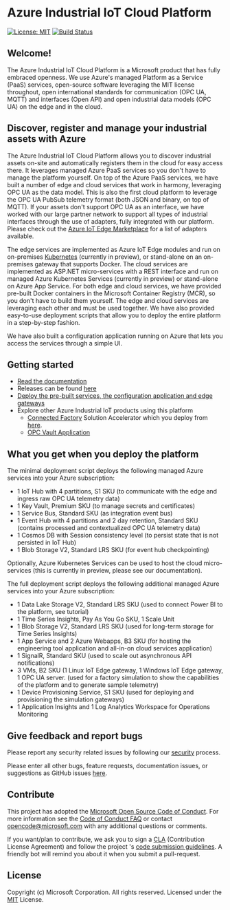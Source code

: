 # Azure Industrial IoT Cloud Platform

[![License: MIT](https://img.shields.io/badge/License-MIT-yellow.svg)](https://opensource.org/licenses/MIT) [![Build Status](https://msazure.visualstudio.com/One/_apis/build/status/Custom/Azure_IOT/Industrial/Components/Azure.Industrial-IoT?branchName=master)](https://msazure.visualstudio.com/One/_build/latest?definitionId=86580&branchName=master)

## Welcome!

The Azure Industrial IoT Cloud Platform is a Microsoft product that has fully embraced openness. We use Azure's managed Platform as a Service (PaaS) services, open-source software leveraging the MIT license throughout, open international standards for communication (OPC UA, MQTT) and interfaces (Open API) and open industrial data models (OPC UA) on the edge and in the cloud.

## Discover, register and manage your industrial assets with Azure

The Azure Industrial IoT Cloud Platform allows you to discover industrial assets on-site and automatically registers them in the cloud for easy access there. It leverages managed Azure PaaS services so you don't have to manage the platform yourself. On top of the Azure PaaS services, we have built a number of edge and cloud services that work in harmony, leveraging OPC UA as the data model. This is also the first cloud platform to leverage the OPC UA PubSub telemetry format (both JSON and binary, on top of MQTT). If your assets don't support OPC UA as an interface, we have worked with our large partner network to support all types of industrial interfaces through the use of adapters, fully integrated with our platform. Please check out the [Azure IoT Edge Marketplace](https://azuremarketplace.microsoft.com/en-us/marketplace/apps/category/internet-of-things?page=1&subcategories=iot-edge-modules) for a list of adapters available.

The edge services are implemented as Azure IoT Edge modules and run on on-premises [Kubernetes](https://docs.microsoft.com/en-us/azure/iot-edge/how-to-install-iot-edge-kubernetes) (currently in preview), or stand-alone on an on-premises gateway that supports Docker. The  cloud services are implemented as ASP.NET micro-services with a REST interface and run on managed Azure Kubernetes Services (currently in preview) or stand-alone on Azure App Service. For both edge and cloud services, we have provided pre-built Docker containers in the Microsoft Container Registry (MCR), so you don't have to build them yourself. The edge and cloud services are leveraging each other and must be used together. We have also provided easy-to-use deployment scripts that allow you to deploy the entire platform in a step-by-step fashion.

We have also built a configuration application running on Azure that lets you access the services through a simple UI.

## Getting started

- [Read the documentation](https://azure.github.io/Industrial-IoT/)
- Releases can be found [here](https://github.com/Azure/Industrial-IoT/releases)
- [Deploy the pre-built services, the configuration application and edge gateways](docs/deploy/readme.md)
- Explore other Azure Industrial IoT products using this platform
  - [Connected Factory](https://github.com/Azure/Azure-IoT-Connected-Factory) Solution Accelerator which you deploy from [here](https://www.azureiotsolutions.com/Accelerators).
  - [OPC Vault Application](https://github.com/Azure/azure-iiot-opc-vault-service/tree/master/app)

## What you get when you deploy the platform

The minimal deployment script deploys the following managed Azure services into your Azure subscription:

- 1 IoT Hub with 4 partitions, S1 SKU (to communicate with the edge and ingress raw OPC UA telemetry data)
- 1 Key Vault, Premium SKU (to manage secrets and certificates)
- 1 Service Bus, Standard SKU (as integration event bus)
- 1 Event Hub with 4 partitions and 2 day retention, Standard SKU (contains processed and contextualized OPC UA telemetry data)
- 1 Cosmos DB with Session consistency level (to persist state that is not persisted in IoT Hub)
- 1 Blob Storage V2, Standard LRS SKU (for event hub checkpointing)

Optionally, Azure Kubernetes Services can be used to host the cloud micro-services (this is currently in preview, please see our documentation).

The full deployment script deploys the following additional managed Azure services into your Azure subscription:

- 1 Data Lake Storage V2, Standard LRS SKU (used to connect Power BI to the platform, see tutorial)
- 1 Time Series Insights, Pay As You Go SKU, 1 Scale Unit
- 1 Blob Storage V2, Standard LRS SKU (used for long-term storage for Time Series Insights)
- 1 App Service and 2 Azure Webapps, B3 SKU (for hosting the engineering tool application and all-in-on cloud services application)
- 1 SignalR, Standard SKU (used to scale out asynchronous API notifications)
- 3 VMs, B2 SKU (1 Linux IoT Edge gateway, 1 Windows IoT Edge gateway, 1 OPC UA server. (used for a factory simulation to show the capabilities of the platform and to generate sample telemetry)
- 1 Device Provisioning Service, S1 SKU (used for deploying and provisioning the simulation gateways)
- 1 Application Insights and 1 Log Analytics Workspace for Operations Monitoring

## Give feedback and report bugs

Please report any security related issues by following our [security](security.md) process.

Please enter all other bugs, feature requests, documentation issues, or suggestions as GitHub issues [here](https://github.com/Azure/Industrial-IoT/issues).

## Contribute

This project has adopted the [Microsoft Open Source Code of Conduct](https://opensource.microsoft.com/codeofconduct).  For more information see the [Code of Conduct FAQ](https://opensource.microsoft.com/codeofconduct/faq) or contact [opencode@microsoft.com](mailto:opencode@microsoft.com) with any additional questions or comments.

If you want/plan to contribute, we ask you to sign a [CLA](https://cla.microsoft.com/) (Contribution License Agreement) and follow the project 's [code submission guidelines](contributing.md). A friendly bot will remind you about it when you submit a pull-request.

## License

Copyright (c) Microsoft Corporation. All rights reserved.
Licensed under the [MIT](LICENSE) License.  
